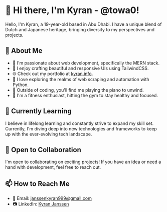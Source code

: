 # 👋 Hi there, I'm Kyran - @towa0!

Hello, I'm Kyran, a 19-year-old based in Abu Dhabi. I have a unique blend of Dutch and Japanese heritage, bringing diversity to my perspectives and projects.

## 👀 About Me

- 🚀 I'm passionate about web development, specifically the MERN stack.
- 🎨 I enjoy crafting beautiful and responsive UIs using TailwindCSS.
- 🌐 Check out my portfolio at [kyran.info](https://kyran.info).
- 🐍 I love exploring the realms of web scraping and automation with Python.
- 🎹 Outside of coding, you'll find me playing the piano to unwind.
- 💪 I'm a fitness enthusiast, hitting the gym to stay healthy and focused.

## 🌱 Currently Learning

I believe in lifelong learning and constantly strive to expand my skill set. Currently, I'm diving deep into new technologies and frameworks to keep up with the ever-evolving tech landscape.

## 💞️ Open to Collaboration

I'm open to collaborating on exciting projects! If you have an idea or need a hand with development, feel free to reach out.

## 📫 How to Reach Me

- 📧 Email: [janssenkyran999@gmail.com](mailto:janssenkyran999@gmail.com)
- 📷 LinkedIn: [Kyran Janssen]([https://www.instagram.com/your_instagram_handle/](https://www.linkedin.com/in/kyran-janssen-551b31193/))

<!---
towa0/towa0 is a ✨ special ✨ repository because its `README.md` (this file) appears on your GitHub profile.
You can click the Preview link to take a look at your changes.
--->
